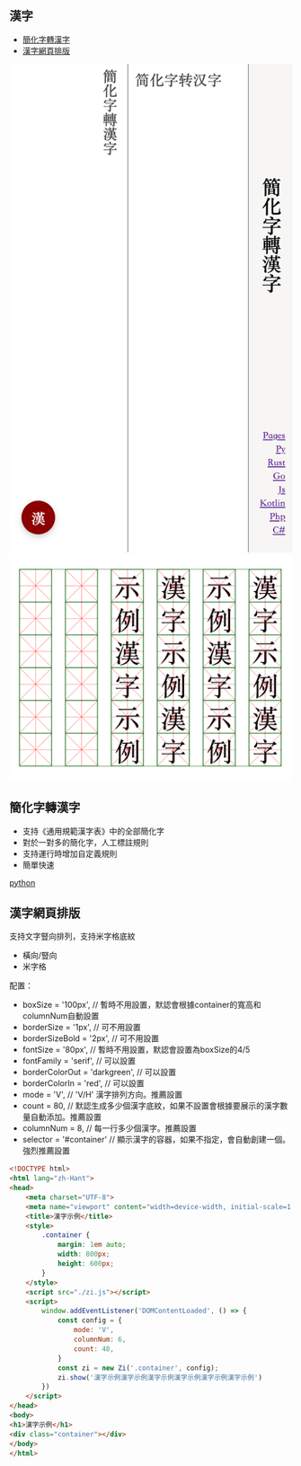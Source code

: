 ## 漢字

* [簡化字轉漢字](https://lizongying.github.io/hanzi/)
* [漢字網頁排版](https://lizongying.github.io/hanzi/zi.html)

![](screenshots/img.png)
![](screenshots/img_1.png)

## 簡化字轉漢字

* 支持《通用規範漢字表》中的全部簡化字
* 對於一對多的簡化字，人工標註規則
* 支持運行時增加自定義規則
* 簡單快速

[python](https://github.com/lizongying/pyhan)

## 漢字網頁排版

支持文字豎向排列，支持米字格底紋

* 橫向/豎向
* 米字格

配置：

* boxSize = '100px', // 暫時不用設置，默認會根據container的寬高和columnNum自動設置
* borderSize = '1px', // 可不用設置
* borderSizeBold = '2px', // 可不用設置
* fontSize = '80px', // 暫時不用設置，默認會設置為boxSize的4/5
* fontFamily = 'serif', // 可以設置
* borderColorOut = 'darkgreen', // 可以設置
* borderColorIn = 'red', // 可以設置
* mode = 'V', // 'V/H' 漢字排列方向。推薦設置
* count = 80, // 默認生成多少個漢字底紋，如果不設置會根據要展示的漢字數量自動添加。推薦設置
* columnNum = 8, // 每一行多少個漢字。推薦設置
* selector = '#container' // 顯示漢字的容器，如果不指定，會自動創建一個。強烈推薦設置

```html
<!DOCTYPE html>
<html lang="zh-Hant">
<head>
    <meta charset="UTF-8">
    <meta name="viewport" content="width=device-width, initial-scale=1.0">
    <title>漢字示例</title>
    <style>
        .container {
            margin: 1em auto;
            width: 800px;
            height: 600px;
        }
    </style>
    <script src="./zi.js"></script>
    <script>
        window.addEventListener('DOMContentLoaded', () => {
            const config = {
                mode: 'V',
                columnNum: 6,
                count: 48,
            }
            const zi = new Zi('.container', config);
            zi.show('漢字示例漢字示例漢字示例漢字示例漢字示例漢字示例')
        })
    </script>
</head>
<body>
<h1>漢字示例</h1>
<div class="container"></div>
</body>
</html>
```